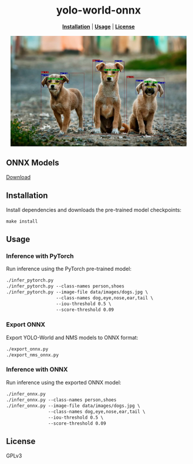 <div align="center">
  <h1>yolo-world-onnx</h1>
  <a href="#installation"><b>Installation</b></a>
  | <a href="#usage"><b>Usage</b></a>
  | <a href="#license"><b>License</b></a>
</div>

<br/>

<div align="center">
    <img src="README.md.files/teaser.jpg" height="300px" />
</div>

## ONNX Models

[Download](https://github.com/wkentaro/yolo-world-onnx/releases/latest)

## Installation

Install dependencies and downloads the pre-trained model checkpoints:

```
make install
```

## Usage

### Inference with PyTorch

Run inference using the PyTorch pre-trained model:

```
./infer_pytorch.py
./infer_pytorch.py --class-names person,shoes
./infer_pytorch.py --image-file data/images/dogs.jpg \
                   --class-names dog,eye,nose,ear,tail \
                   --iou-threshold 0.5 \
                   --score-threshold 0.09
```

### Export ONNX

Export YOLO-World and NMS models to ONNX format:

```
./export_onnx.py
./export_nms_onnx.py
```

### Inference with ONNX

Run inference using the exported ONNX model:

```
./infer_onnx.py
./infer_onnx.py --class-names person,shoes
./infer_onnx.py --image-file data/images/dogs.jpg \
                --class-names dog,eye,nose,ear,tail \
                --iou-threshold 0.5 \
                --score-threshold 0.09
```

## License

GPLv3
